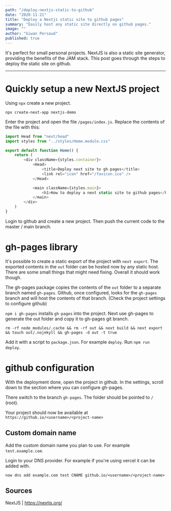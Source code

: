 ```yaml
---
path: "/deploy-nextjs-static-to-github"
date: "2020-11-21"
title: "Deploy a Nextjs static site to github pages"
summary: "Easily host any static site directly on github pages."
image: ""
author: "Giwan Persaud"
published: true
---
```


It's perfect for small personal projects. NextJS is also a static site generator, providing the benefits of the JAM stack.
This post goes through the steps to deploy the static site on github.

---

# Quickly setup a new NextJS project

Using `npx` create a new project.

```
npx create-next-app nextjs-demo
```

Enter the project and open the file `/pages/index.js`. Replace the contents of the file with this:

```javascript
import Head from "next/head"
import styles from "../styles/Home.module.css"

export default function Home() {
    return (
        <div className={styles.container}>
            <Head>
                <title>Deploy next site to gh-pages</title>
                <link rel="icon" href="/favicon.ico" />
            </Head>

            <main className={styles.main}>
                <h1>How to deploy a next static site to github pages</h1>
            </main>
        </div>
    )
}
```

Login to github and create a new project. Then push the current code to the master / main branch.

# gh-pages library

It's possible to create a static export of the project with `next export`. The exported contents in the `out` folder can be hosted now by any static host. There are some small things that might need fixing. Overall it should work though.

The gh-pages package copies the contents of the `out` folder to a separate branch named `gh-pages`. Github, once configured, looks for the `gh-pages` branch and will host the contents of that branch. (Check the project settings to configure github)

`npm i gh-pages` installs `gh-pages` into the project.
Next use gh-pages to generate the out folder and copy it to gh-pages git branch.

```
rm -rf node_modules/.cache && rm -rf out && next build && next export && touch out/.nojekyll && gh-pages -d out -t true
```

Add it with a script to `package.json`. For example `deploy`.
Run `npm run deploy`.

# github configuration

With the deployment done, open the project in github.
In the settings, scroll down to the section where you can configure gh-pages.

There switch to the branch `gh-pages`. The folder should be pointed to `/` (root).

Your project should now be available at `https://github.io/<username>/<project-name>`

## Custom domain name

Add the custom domain name you plan to use. For example `test.example.com`.

Login to your DNS provider. For example if you're using vercel it can be added with.

```
now dns add example.com test CNAME github.io/<username>/<project-name>
```

## Sources

NextJS | https://nextjs.org/
